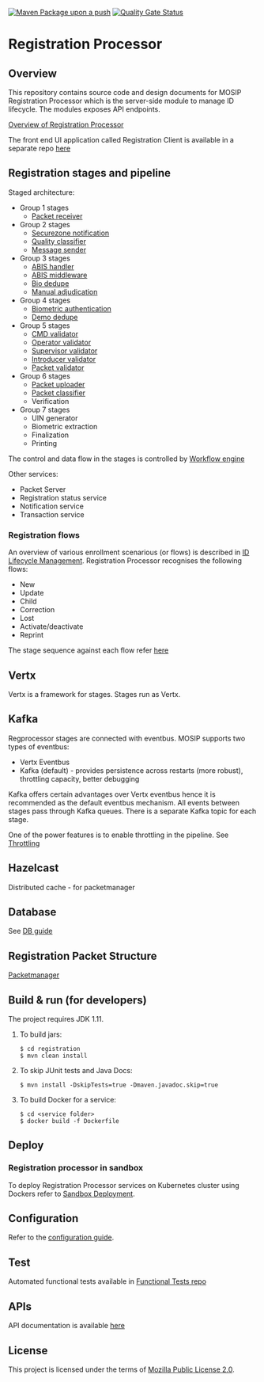 [![Maven Package upon a push](https://github.com/mosip/registration/actions/workflows/push-trigger.yml/badge.svg?branch=release-1.2.1.x)](https://github.com/mosip/registration/actions/workflows/push-trigger.yml)
[![Quality Gate Status](https://sonarcloud.io/api/project_badges/measure?branch=release-1.2.1.x&project=mosip_registration&metric=alert_status)](https://sonarcloud.io/dashboard?branch=release-1.2.1.x&id=mosip_registration)

# Registration Processor

## Overview
This repository contains source code and design documents for MOSIP Registration Processor which is the server-side module to manage ID lifecycle.  The modules exposes API endpoints.  

[Overview of Registration Processor](https://docs.mosip.io/1.2.0/modules/registration-processor)

The front end UI application called Registration Client is available in a separate repo [here](https://github.com/mosip/registration-client)

## Registration stages and pipeline

Staged architecture:

  * Group 1 stages 
      * [Packet receiver](registration-processor/init/registration-processor-packet-receiver-stage)
  * Group 2 stages
      * [Securezone notification](registration-processor/pre-processor/registration-processor-securezone-notification-stage)
      * [Quality classifier](registration-processor/pre-processor/registration-processor-quality-classifier-stage)
      * [Message sender]()
  * Group 3 stages
      * [ABIS handler](registration-processor/core-processor/registration-processor-abis-handler-stage)
      * [ABIS middleware ](registration-processor/core-processor/registration-processor-abis-middleware-stage)
      * [Bio dedupe](registration-processor/core-processor/registration-processor-bio-dedupe-stage)
      * [Manual adjudication](registration-processor/core-processor/registration-processor-manual-adjudication-stage)
 * Group 4 stages
      * [Biometric authentication](registration-processor/core-processor/registration-processor-biometric-authentication-stage)
      * [Demo dedupe](registration-processor/core-processor/registration-processor-demo-dedupe-stage)
 * Group 5 stages
      * [CMD validator](registration-processor/pre-processor/registration-processor-cmd-validator-stage)
      * [Operator validator](registration-processor/pre-processor/registration-processor-operator-validator-stage)
      * [Supervisor validator](registration-processor/pre-processor/registration-processor-supervisor-validator-stage)
      * [Introducer validator](registration-processor/pre-processor/registration-processor-introducer-validator-stage)
      * [Packet validator](registration-processor/pre-processor/registration-processor-packet-validator-stage)
 * Group 6 stages
      * [Packet uploader](registration-processor/pre-processor/registration-processor-packet-uploader-stage)
      * [Packet classifier](registration-processor/pre-processor/registration-processor-packet-classifier-stage)
      * Verification
 * Group 7 stages
      * UIN generator
      * Biometric extraction
      * Finalization
      * Printing

The control and data flow in the stages is controlled by [Workflow engine](registration-processor/workflow-engine/)

Other services:
  * Packet Server
  * Registration status service
  * Notification service
  * Transaction service

### Registration flows
An overview of various enrollment scenarious (or flows) is described in [ID Lifecycle Management](https://docs.mosip.io/1.2.0/id-lifecycle-management).  Registration Processor recognises the following flows:

* New 
* Update
* Child
* Correction 
* Lost 
* Activate/deactivate
* Reprint

The stage sequence against each flow refer [here](docs/flows.md)
 
## Vertx
Vertx is a framework for stages. Stages run as Vertx.

## Kafka
Regprocessor stages are connected with eventbus.  MOSIP supports two types of eventbus: 
 - Vertx Eventbus 
 - Kafka (default) - provides persistence across restarts (more robust), throttling capacity, better debugging 

Kafka offers certain advantages over Vertx eventbus hence it is recommended as the default eventbus mechanism. All events between stages pass through Kafka queues. There is a separate Kafka topic for each stage.

One of the power features is to enable throttling in the pipeline.  See [Throttling](docs/throttling.md)

## Hazelcast 
Distributed cache - for packetmanager

## Database
See [DB guide](db_scripts/README.md)

## Registration Packet Structure
[Packetmanager](https://docs.mosip.io/1.2.0/modules/packet-manager)

## Build & run (for developers)
The project requires JDK 1.11. 
1. To build jars:
    ```
    $ cd registration
    $ mvn clean install 
    ```
1. To skip JUnit tests and Java Docs:
    ```
    $ mvn install -DskipTests=true -Dmaven.javadoc.skip=true
    ```
1. To build Docker for a service:
    ```
    $ cd <service folder>
    $ docker build -f Dockerfile
    ```

## Deploy

### Registration processor in sandbox
To deploy Registration Processor services on Kubernetes cluster using Dockers refer to [Sandbox Deployment](https://docs.mosip.io/1.2.0/deployment/sandbox-deployment).

## Configuration
Refer to the [configuration guide](docs/configuration.md).

## Test
Automated functional tests available in [Functional Tests repo](https://github.com/mosip/mosip-functional-tests)

## APIs
API documentation is available [here](https://docs.mosip.io/1.2.0/api)

## License
This project is licensed under the terms of [Mozilla Public License 2.0](LICENSE).


